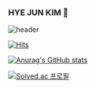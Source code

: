 ### HYE JUN KIM 🌱

![header](https://capsule-render.vercel.app/api?type=cylinder&color=auto&section=header&text=Welcome!&animation=blink&FontSize=30)


[![Hits](https://hits.seeyoufarm.com/api/count/incr/badge.svg?url=https%3A%2F%2Fgithub.com%2Fhiphyejun%2Fhiphyejun&count_bg=%2379C83D&title_bg=%23895E26&icon=hey.svg&icon_color=%23FFF8F8&title=visit&edge_flat=true)](https://hits.seeyoufarm.com)

[![Anurag's GitHub stats](https://github-readme-stats.vercel.app/api?username=hiphyejun)](https://github.com/anuraghazra/github-readme-stats)

[![Solved.ac
프로필](http://mazassumnida.wtf/api/generate_badge?boj={slswkgpwns})](https://solved.ac/{slswkgpwns})
